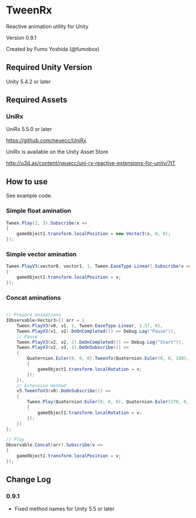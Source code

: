 # TweenRx

Reactive animation utility for Unity

Version 0.9.1

Created by Fumo Yoshida (@fumobox)

## Required Unity Version

Unity 5.4.2 or later

## Required Assets

### UniRx

UniRx 5.5.0 or later

https://github.com/neuecc/UniRx

UniRx is available on the Unity Asset Store

http://u3d.as/content/neuecc/uni-rx-reactive-extensions-for-unity/7tT

## How to use

See example code.

### Simple float amination

```csharp
Tween.Play(2, 3).Subscribe(x =>
{
    gameObject1.transform.localPosition = new Vector3(x, 0, 0);
});
```
### Simple vector amination

```csharp
Tween.PlayV3(vector0, vector1, 1, Tween.EaseType.Linear).Subscribe(v =>
{
    gameObject1.transform.localPosition = v;
});
```
###  Concat aminations

```csharp

// Prepare animations
IObservable<Vector3>[] arr = {
    Tween.PlayV3(v0, v1, 1, Tween.EaseType.Linear, 1.5f, 0),
    Tween.PlayV3(v1, v2).DoOnCompleted(() => Debug.Log("Pause")),
    // Pause
    Tween.PlayV3(v2, v2, 2).DoOnCompleted(() => Debug.Log("Start")),
    Tween.PlayV3(v2, v3, 3).DoOnSubscribe(() =>
    {
        Quaternion.Euler(0, 0, 0).TweenTo(Quaternion.Euler(0, 0, 180), 1.5f).Subscribe(v =>
        {
            gameObject1.transform.localRotation = v;
        });
    }),
    // Extension method
    v3.TweenToV3(v0).DoOnSubscribe(() =>
    {
        Tween.Play(Quaternion.Euler(0, 0, 0), Quaternion.Euler(270, 0, 0)).Subscribe(v =>
        {
            gameObject1.transform.localRotation = v;
        });
    })
};

// Play
Observable.Concat(arr).Subscribe(v =>
{
    gameObject1.transform.localPosition = v;
});

```
## Change Log

### 0.9.1

- Fixed method names for Unity 5.5 or later
